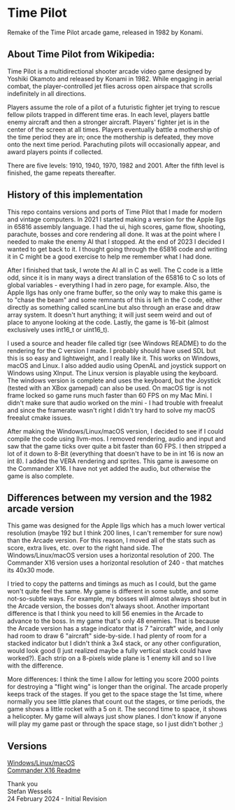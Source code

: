 # Time Pilot  
Remake of the Time Pilot arcade game, released in 1982 by Konami.  
  
## About Time Pilot from Wikipedia:  
Time Pilot is a multidirectional shooter arcade video game designed by Yoshiki Okamoto and released by Konami in 1982. While engaging in aerial combat, the player-controlled jet flies across open airspace that scrolls indefinitely in all directions.  
  
Players assume the role of a pilot of a futuristic fighter jet trying to rescue fellow pilots trapped in different time eras. In each level, players battle enemy aircraft and then a stronger aircraft. Players' fighter jet is in the center of the screen at all times. Players eventually battle a mothership of the time period they are in; once the mothership is defeated, they move onto the next time period. Parachuting pilots will occasionally appear, and award players points if collected.  
  
There are five levels: 1910, 1940, 1970, 1982 and 2001. After the fifth level is finished, the game repeats thereafter.  
  
## History of this implementation  
This repo contains versions and ports of Time Pilot that I made for modern and vintage computers.  In 2021 I started making a version for the Apple IIgs in 65816 assembly language.  I had the ui, high scores, game flow, shooting, parachute, bosses and core rendering all done.  It was at the point where I needed to make the enemy AI that I stopped.  At the end of 2023 I decided I wanted to get back to it.  I thought going through the 65816 code and writing it in C might be a good exercise to help me remember what I had done.  
  
After I finished that task, I wrote the AI all in C as well.  The C code is a little odd, since it is in many ways a direct translation of the 65816 to C so lots of global variables - everything I had in zero page, for example.  Also, the Apple IIgs has only one frame buffer, so the only way to make this game is to "chase the beam" and some remnants of this is left in the C code, either directly as something called scanLine but also through an erase and draw array system.  It doesn't hurt anything; it will just seem weird and out of place to anyone looking at the code.  Lastly, the game is 16-bit (almost exclusively uses int16_t or uint16_t).  
  
I used a source and header file called tigr (see Windows README) to do the rendering for the C version I made.  I probably should have used SDL but this is so easy and lightweight, and I really like it.  This works on Windows, macOS and Linux.  I also added audio using OpenAL and joystick support on Windows using XInput.  The Linux version is playable using the keyboard.  The windows version is complete and uses the keyboard, but the Joystick (tested with an XBox gamepad) can also be used.  On macOS tigr is not frame locked so game runs much faster than 60 FPS on my Mac Mini.  I didn't make sure that audio worked on the mini - I had trouble with freealut and since the framerate wasn't right I didn't try hard to solve my macOS freealut cmake issues.  
  
After making the Windows/Linux/macOS version, I decided to see if I could compile the code using llvm-mos.  I removed rendering, audio and input and saw that the game ticks over quite a bit faster than 60 FPS.  I then stripped a lot of it down to 8-Bit (everything that doesn't have to be in int 16 is now an int 8).  I added the VERA rendering and sprites.  This game is awesome on the Commander X16.  I have not yet added the audio, but otherwise the game is also complete.  
  
## Differences between my version and the 1982 arcade version  
This game was designed for the Apple IIgs which has a much lower vertical resolution (maybe 192 but I think 200 lines, I can't remember for sure now) than the Arcade version.  For this reason, I moved all of the stats such as score, extra lives, etc. over to the right hand side.  The Windows/Linux/macOS version uses a horizontal resolution of 200.  The Commander X16 version uses a horizontal resolution of 240 - that matches its 40x30 mode.  
  
I tried to copy the patterns and timings as much as I could, but the game won't quite feel the same.  My game is different in some subtle, and some not-so-subtle ways.  For example, my bosses will almost always shoot but in the Arcade version, the bosses don't always shoot.  Another important difference is that I think you need to kill 56 enemies in the Arcade to advance to the boss.  In my game that's only 48 enemies.  That is because the Arcade version has a stage indicator that is 7 "aircraft" wide, and I only had room to draw 6 "aircraft" side-by-side.  I had plenty of room for a stacked indicator but I didn't think a 3x4 stack, or any other configuration, would look good (I just realized maybe a fully vertical stack could have worked?).  Each strip on a 8-pixels wide plane is 1 enemy kill and so I live with the difference.  
  
More differences:  I think the time I allow for letting you score 2000 points for destroying a "flight wing" is longer than the original.  The arcade properly keeps track of the stages.  If you get to the space stage the 1st time, where normally you see little planes that count out the stages, or time periods, the game shows a little rocket with a 5 on it.  The second time to space, it shows a helicopter. My game will always just show planes.  I don't know if anyone will play my game past or through the space stage, so I just didn't bother ;)  
  
## Versions  
[Windows/Linux/macOS](TimePilot-16bit-C/README.md)  
[Commander X16 Readme](TimePilot-CX16/README.md)  
  
Thank you  
Stefan Wessels  
24 February 2024 - Initial Revision  
